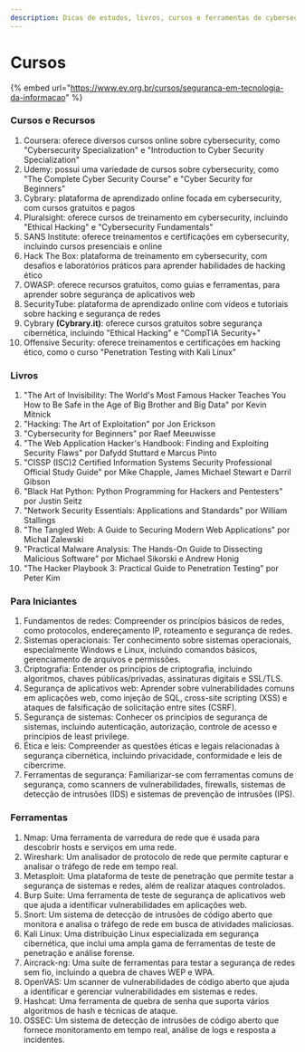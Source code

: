 ```yaml
---
description: Dicas de estudos, livros, cursos e ferramentas de cybersecurity
---
```


# Cursos

{% embed url="https://www.ev.org.br/cursos/seguranca-em-tecnologia-da-informacao" %}

### Cursos e Recursos

1. Coursera: oferece diversos cursos online sobre cybersecurity, como "Cybersecurity Specialization" e "Introduction to Cyber Security Specialization"
2. Udemy: possui uma variedade de cursos sobre cybersecurity, como "The Complete Cyber Security Course" e "Cyber Security for Beginners"
3. Cybrary: plataforma de aprendizado online focada em cybersecurity, com cursos gratuitos e pagos
4. Pluralsight: oferece cursos de treinamento em cybersecurity, incluindo "Ethical Hacking" e "Cybersecurity Fundamentals"
5. SANS Institute: oferece treinamentos e certificações em cybersecurity, incluindo cursos presenciais e online
6. Hack The Box: plataforma de treinamento em cybersecurity, com desafios e laboratórios práticos para aprender habilidades de hacking ético
7. OWASP: oferece recursos gratuitos, como guias e ferramentas, para aprender sobre segurança de aplicativos web
8. SecurityTube: plataforma de aprendizado online com vídeos e tutoriais sobre hacking e segurança de redes
9. Cybrary **(Cybrary.it)**: oferece cursos gratuitos sobre segurança cibernética, incluindo "Ethical Hacking" e "CompTIA Security+"
10. Offensive Security: oferece treinamentos e certificações em hacking ético, como o curso "Penetration Testing with Kali Linux"



### Livros

1. "The Art of Invisibility: The World's Most Famous Hacker Teaches You How to Be Safe in the Age of Big Brother and Big Data" por Kevin Mitnick
2. "Hacking: The Art of Exploitation" por Jon Erickson
3. "Cybersecurity for Beginners" por Raef Meeuwisse
4. "The Web Application Hacker's Handbook: Finding and Exploiting Security Flaws" por Dafydd Stuttard e Marcus Pinto
5. "CISSP (ISC)2 Certified Information Systems Security Professional Official Study Guide" por Mike Chapple, James Michael Stewart e Darril Gibson
6. "Black Hat Python: Python Programming for Hackers and Pentesters" por Justin Seitz
7. "Network Security Essentials: Applications and Standards" por William Stallings
8. "The Tangled Web: A Guide to Securing Modern Web Applications" por Michal Zalewski
9. "Practical Malware Analysis: The Hands-On Guide to Dissecting Malicious Software" por Michael Sikorski e Andrew Honig
10. "The Hacker Playbook 3: Practical Guide to Penetration Testing" por Peter Kim



### Para Iniciantes

1. Fundamentos de redes: Compreender os princípios básicos de redes, como protocolos, endereçamento IP, roteamento e segurança de redes.
2. Sistemas operacionais: Ter conhecimento sobre sistemas operacionais, especialmente Windows e Linux, incluindo comandos básicos, gerenciamento de arquivos e permissões.
3. Criptografia: Entender os princípios de criptografia, incluindo algoritmos, chaves públicas/privadas, assinaturas digitais e SSL/TLS.
4. Segurança de aplicativos web: Aprender sobre vulnerabilidades comuns em aplicações web, como injeção de SQL, cross-site scripting (XSS) e ataques de falsificação de solicitação entre sites (CSRF).
5. Segurança de sistemas: Conhecer os princípios de segurança de sistemas, incluindo autenticação, autorização, controle de acesso e princípios de least privilege.
6. Ética e leis: Compreender as questões éticas e legais relacionadas à segurança cibernética, incluindo privacidade, conformidade e leis de cibercrime.
7. Ferramentas de segurança: Familiarizar-se com ferramentas comuns de segurança, como scanners de vulnerabilidades, firewalls, sistemas de detecção de intrusões (IDS) e sistemas de prevenção de intrusões (IPS).



### Ferramentas

1. Nmap: Uma ferramenta de varredura de rede que é usada para descobrir hosts e serviços em uma rede.
2. Wireshark: Um analisador de protocolo de rede que permite capturar e analisar o tráfego de rede em tempo real.
3. Metasploit: Uma plataforma de teste de penetração que permite testar a segurança de sistemas e redes, além de realizar ataques controlados.
4. Burp Suite: Uma ferramenta de teste de segurança de aplicativos web que ajuda a identificar vulnerabilidades em aplicações web.
5. Snort: Um sistema de detecção de intrusões de código aberto que monitora e analisa o tráfego de rede em busca de atividades maliciosas.
6. Kali Linux: Uma distribuição Linux especializada em segurança cibernética, que inclui uma ampla gama de ferramentas de teste de penetração e análise forense.
7. Aircrack-ng: Uma suíte de ferramentas para testar a segurança de redes sem fio, incluindo a quebra de chaves WEP e WPA.
8. OpenVAS: Um scanner de vulnerabilidades de código aberto que ajuda a identificar e gerenciar vulnerabilidades em sistemas e redes.
9. Hashcat: Uma ferramenta de quebra de senha que suporta vários algoritmos de hash e técnicas de ataque.
10. OSSEC: Um sistema de detecção de intrusões de código aberto que fornece monitoramento em tempo real, análise de logs e resposta a incidentes.
